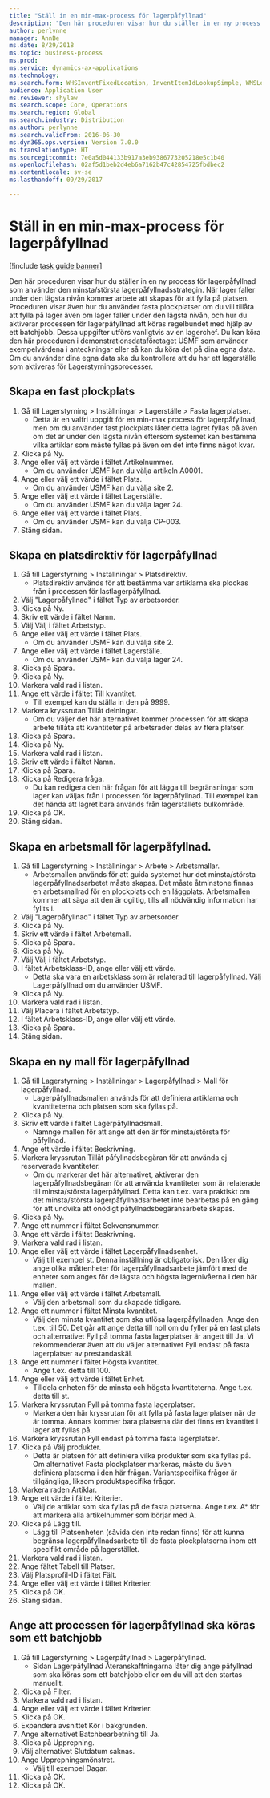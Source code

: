 ```yaml
--- 
title: "Ställ in en min-max-process för lagerpåfyllnad"
description: "Den här proceduren visar hur du ställer in en ny process för lagerpåfyllnad som använder den minsta/största lagerpåfyllnadsstrategin."
author: perlynne
manager: AnnBe
ms.date: 8/29/2018
ms.topic: business-process
ms.prod: 
ms.service: dynamics-ax-applications
ms.technology: 
ms.search.form: WHSInventFixedLocation, InventItemIdLookupSimple, WMSLocationIdLookup, WHSLocDirTable, InventLocationIdLookup, SysQueryForm, WHSWorkTemplateTable, WHSReplenishmentTemplates, UnitOfMeasureLookup, SysQueryTableLookUp, SysQueryFieldLookUp, SysRecurrence
audience: Application User
ms.reviewer: shylaw
ms.search.scope: Core, Operations
ms.search.region: Global
ms.search.industry: Distribution
ms.author: perlynne
ms.search.validFrom: 2016-06-30
ms.dyn365.ops.version: Version 7.0.0
ms.translationtype: HT
ms.sourcegitcommit: 7e0a5d044133b917a3eb9386773205218e5c1b40
ms.openlocfilehash: 02af5d1beb2d4eb6a7162b47c42854725fbdbec2
ms.contentlocale: sv-se
ms.lasthandoff: 09/29/2017

---
```

# <a name="set-up-a-min-max-replenishment-process"></a>Ställ in en min-max-process för lagerpåfyllnad

[!include [task guide banner](../../includes/task-guide-banner.md)]

Den här proceduren visar hur du ställer in en ny process för lagerpåfyllnad som använder den minsta/största lagerpåfyllnadsstrategin. När lager faller under den lägsta nivån kommer arbete att skapas för att fylla på platsen. Proceduren visar även hur du använder fasta plockplatser om du vill tillåta att fylla på lager även om lager faller under den lägsta nivån, och hur du aktiverar processen för lagerpåfyllnad att köras regelbundet med hjälp av ett batchjobb. Dessa uppgifter utförs vanligtvis av en lagerchef. Du kan köra den här proceduren i demonstrationsdataföretaget USMF som använder exempelvärdena i anteckningar eller så kan du köra det på dina egna data. Om du använder dina egna data ska du kontrollera att du har ett lagerställe som aktiveras för Lagerstyrningsprocesser.


## <a name="create-a-fixed-picking-location"></a>Skapa en fast plockplats
1. Gå till Lagerstyrning > Inställningar > Lagerställe > Fasta lagerplatser.
    * Detta är en valfri uppgift för en min-max process för lagerpåfyllnad, men om du använder fast plockplats låter detta lagret fyllas på även om det är under den lägsta nivån eftersom systemet kan bestämma vilka artiklar som måste fyllas på även om det inte finns något kvar.  
2. Klicka på Ny.
3. Ange eller välj ett värde i fältet Artikelnummer.
    * Om du använder USMF kan du välja artikeln A0001.  
4. Ange eller välj ett värde i fältet Plats.
    * Om du använder USMF kan du välja site 2.  
5. Ange eller välj ett värde i fältet Lagerställe.
    * Om du använder USMF kan du välja lager 24.  
6. Ange eller välj ett värde i fältet Plats.
    * Om du använder USMF kan du välja CP-003.  
7. Stäng sidan.

## <a name="create-a-replenishment-location-directive"></a>Skapa en platsdirektiv för lagerpåfyllnad
1. Gå till Lagerstyrning > Inställningar > Platsdirektiv.
    * Platsdirektiv används för att bestämma var artiklarna ska plockas från i processen för lastlagerpåfyllnad.  
2. Välj "Lagerpåfyllnad" i fältet Typ av arbetsorder.
3. Klicka på Ny.
4. Skriv ett värde i fältet Namn.
5. Välj Välj i fältet Arbetstyp.
6. Ange eller välj ett värde i fältet Plats.
    * Om du använder USMF kan du välja site 2.  
7. Ange eller välj ett värde i fältet Lagerställe.
    * Om du använder USMF kan du välja lager 24.  
8. Klicka på Spara.
9. Klicka på Ny.
10. Markera vald rad i listan.
11. Ange ett värde i fältet Till kvantitet.
    * Till exempel kan du ställa in den på 9999.  
12. Markera kryssrutan Tillåt delningar.
    * Om du väljer det här alternativet kommer processen för att skapa arbete tillåta att kvantiteter på arbetsrader delas av flera platser.  
13. Klicka på Spara.
14. Klicka på Ny.
15. Markera vald rad i listan.
16. Skriv ett värde i fältet Namn.
17. Klicka på Spara.
18. Klicka på Redigera fråga.
    * Du kan redigera den här frågan för att lägga till begränsningar som lager kan väljas från i processen för lagerpåfyllnad. Till exempel kan det hända att lagret bara används från lagerställets bulkområde.  
19. Klicka på OK.
20. Stäng sidan.

## <a name="create-a-replenishment-work-template"></a>Skapa en arbetsmall för lagerpåfyllnad.
1. Gå till Lagerstyrning > Inställningar > Arbete > Arbetsmallar.
    * Arbetsmallen används för att guida systemet hur det minsta/största lagerpåfyllnadsarbetet måste skapas. Det måste åtminstone finnas en arbetsmallrad för en plockplats och en läggplats. Arbetsmallen kommer att säga att den är ogiltig, tills all nödvändig information har fyllts i.  
2. Välj "Lagerpåfyllnad" i fältet Typ av arbetsorder.
3. Klicka på Ny.
4. Skriv ett värde i fältet Arbetsmall.
5. Klicka på Spara.
6. Klicka på Ny.
7. Välj Välj i fältet Arbetstyp.
8. I fältet Arbetsklass-ID, ange eller välj ett värde.
    * Detta ska vara en arbetsklass som är relaterad till lagerpåfyllnad. Välj Lagerpåfyllnad om du använder USMF.  
9. Klicka på Ny.
10. Markera vald rad i listan.
11. Välj Placera i fältet Arbetstyp.
12. I fältet Arbetsklass-ID, ange eller välj ett värde.
13. Klicka på Spara.
14. Stäng sidan.

## <a name="create-a-new-replenishment-template"></a>Skapa en ny mall för lagerpåfyllnad
1. Gå till Lagerstyrning > Inställningar > Lagerpåfyllnad > Mall för lagerpåfyllnad.
    * Lagerpåfyllnadsmallen används för att definiera artiklarna och kvantiteterna och platsen som ska fyllas på.  
2. Klicka på Ny.
3. Skriv ett värde i fältet Lagerpåfyllnadsmall.
    * Namnge mallen för att ange att den är för minsta/största för påfyllnad.  
4. Ange ett värde i fältet Beskrivning.
5. Markera kryssrutan Tillåt påfyllnadsbegäran för att använda ej reserverade kvantiteter.
    * Om du markerar det här alternativet, aktiverar den lagerpåfyllnadsbegäran för att använda kvantiteter som är relaterade till minsta/största lagerpåfyllnad. Detta kan t.ex. vara praktiskt om det minsta/största lagerpåfyllnadsarbetet inte bearbetas på en gång för att undvika att onödigt påfyllnadsbegäransarbete skapas.  
6. Klicka på Ny.
7. Ange ett nummer i fältet Sekvensnummer.
8. Ange ett värde i fältet Beskrivning.
9. Markera vald rad i listan.
10. Ange eller välj ett värde i fältet Lagerpåfyllnadsenhet.
    * Välj till exempel st. Denna inställning är obligatorisk. Den låter dig ange olika måttenheter för lagerpåfyllnadsarbete jämfört med de enheter som anges för de lägsta och högsta lagernivåerna i den här mallen.  
11. Ange eller välj ett värde i fältet Arbetsmall.
    * Välj den arbetsmall som du skapade tidigare.  
12. Ange ett nummer i fältet Minsta kvantitet.
    * Välj den minsta kvantitet som ska utlösa lagerpåfyllnaden. Ange den t.ex. till 50. Det går att ange detta till noll om du fyller på en fast plats och alternativet Fyll på tomma fasta lagerplatser är angett till Ja. Vi rekommenderar även att du väljer alternativet Fyll endast på fasta lagerplatser av prestandaskäl.  
13. Ange ett nummer i fältet Högsta kvantitet.
    * Ange t.ex. detta till 100.  
14. Ange eller välj ett värde i fältet Enhet.
    * Tilldela enheten för de minsta och högsta kvantiteterna. Ange t.ex. detta till st.  
15. Markera kryssrutan Fyll på tomma fasta lagerplatser.
    * Markera den här kryssrutan för att fylla på fasta lagerplatser när de är tomma. Annars kommer bara platserna där det finns en kvantitet i lager att fyllas på.  
16. Markera kryssrutan Fyll endast på tomma fasta lagerplatser.
17. Klicka på Välj produkter.
    * Detta är platsen för att definiera vilka produkter som ska fyllas på. Om alternativet Fasta plockplatser markeras, måste du även definiera platserna i den här frågan. Variantspecifika frågor är tillgängliga, liksom produktspecifika frågor.  
18. Markera raden Artiklar.
19. Ange ett värde i fältet Kriterier.
    * Välj de artiklar som ska fyllas på de fasta platserna. Ange t.ex. A* för att markera alla artikelnummer som börjar med A.  
20. Klicka på Lägg till.
    * Lägg till Platsenheten (såvida den inte redan finns) för att kunna begränsa lagerpåfyllnadsarbete till de fasta plockplatserna inom ett specifikt område på lagerstället.  
21. Markera vald rad i listan.
22. Ange fältet Tabell till Platser.
23. Välj Platsprofil-ID i fältet Fält.
24. Ange eller välj ett värde i fältet Kriterier.
25. Klicka på OK.
26. Stäng sidan.

## <a name="set-the-replenishment-process-to-run-as-a-batch-job"></a>Ange att processen för lagerpåfyllnad ska köras som ett batchjobb
1. Gå till Lagerstyrning > Lagerpåfyllnad > Lagerpåfyllnad.
    * Sidan Lagerpåfyllnad Återanskaffningarna låter dig ange påfyllnad som ska köras som ett batchjobb eller om du vill att den startas manuellt.  
2. Klicka på Filter.
3. Markera vald rad i listan.
4. Ange eller välj ett värde i fältet Kriterier.
5. Klicka på OK.
6. Expandera avsnittet Kör i bakgrunden.
7. Ange alternativet Batchbearbetning till Ja.
8. Klicka på Upprepning.
9. Välj alternativet Slutdatum saknas.
10. Ange Upprepningsmönstret.
    * Välj till exempel Dagar.  
11. Klicka på OK.
12. Klicka på OK.


